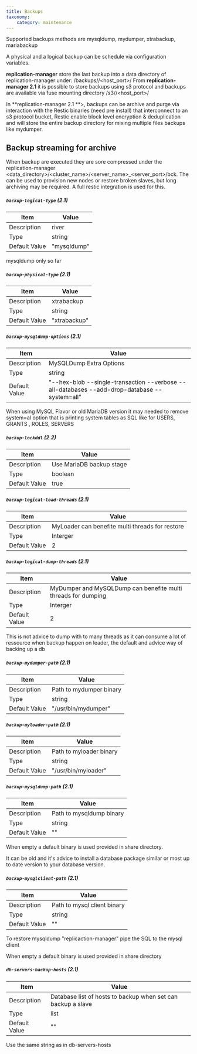 ```yaml
---
title: Backups
taxonomy:
    category: maintenance
---
```


Supported backups methods are mysqldump, mydumper, xtrabackup, mariabackup

A physical and a logical backup can be schedule via configuration variables.

**replication-manager** store the last backup into a data directory of replication-manager under: <datadir>/backups/<cluster>/<host_port>/
From **replication-manager 2.1** it is possible to store backups using s3 protocol and backups are available via fuse mounting directory <datadir>/s3/<cluster>/<host_port>/

In **replication-manager 2.1 **>, backups can be archive and purge via interaction with the Restic binaries (need pre install) that interconnect to an s3 protocol bucket, Restic enable block level encryption & deduplication and will store the entire backup directory for mixing multiple files backups like mydumper.        



##  Backup streaming for archive

When backup are executed they are sore compressed under the replication-manager <data_directory>/<cluster_name>/<server_name>_<server_port>/bck. The can be used to provision new nodes or restore broken slaves, but long archiving may be required. A full restic integration is used for this.   



##### `backup-logical-type` (2.1)    

| Item | Value |
| ---- | ----- |
| Description | river|mysqldump|mydumper  |
| Type | string |
| Default Value | "mysqldump" |

mysqldump only so far

##### `backup-physical-type` (2.1)    

| Item | Value |
| ---- | ----- |
| Description |  xtrabackup|mariabackup   |
| Type | string |
| Default Value | "xtrabackup" |


##### `backup-mysqldump-options` (2.1)    

| Item | Value |
| ---- | ----- |
| Description |  MySQLDump Extra Options  |
| Type | string |
| Default Value | "--hex-blob --single-transaction --verbose --all-databases --add-drop-database --system=all" |

When using MySQL Flavor or old MariaDB version it may needed to remove  system=al option that is printing system tables as SQL like for  USERS, GRANTS , ROLES, SERVERS

##### `backup-lockddl` (2.2)    

| Item | Value |
| ---- | ----- |
| Description |  Use MariaDB backup stage   |
| Type | boolean |
| Default Value | true|


##### `backup-logical-load-threads` (2.1)    

| Item | Value |
| ---- | ----- |
| Description | MyLoader can benefite multi threads for restore  |
| Type | Interger |
| Default Value | 2|


##### `backup-logical-dump-threads` (2.1)    

| Item | Value |
| ---- | ----- |
| Description | MyDumper and MySQLDump  can benefite multi threads for dumping  |
| Type | Interger |
| Default Value | 2|

This is not advice to dump with to many threads as it can consume a lot of ressource when backup happen on leader, the default and advice way of backing up a db  

##### `backup-mydumper-path` (2.1)  

| Item | Value |
| ---- | ----- |
| Description |  Path to mydumper binary |
| Type | string |
| Default Value | "/usr/bin/mydumper" |

##### `backup-myloader-path` (2.1)  

| Item | Value |
| ---- | ----- |
| Description | Path to myloader binary  |
| Type | string |
| Default Value | "/usr/bin/myloader" |


##### `backup-mysqldump-path` (2.1)  

| Item | Value |
| ---- | ----- |
| Description | Path to mysqldump binary |
| Type | string |
| Default Value | "" |

When empty a default binary is used provided in share directory.

It can be old and it's advice to install a database package similar or most up to date version to your database version.


##### `backup-mysqlclient-path` (2.1)  

| Item | Value |
| ---- | ----- |
| Description | Path to mysql client binary |
| Type | string |
| Default Value | "" |

To restore mysqldump "replicaction-manager" pipe the SQL to the mysql client

When empty a default binary is used provided in share directory

##### `db-servers-backup-hosts` (2.1)  

| Item | Value |
| ---- | ----- |
| Description | Database list of hosts to backup when set can backup a slave |
| Type | list  |
| Default Value | "" |

Use the same string as in db-servers-hosts
